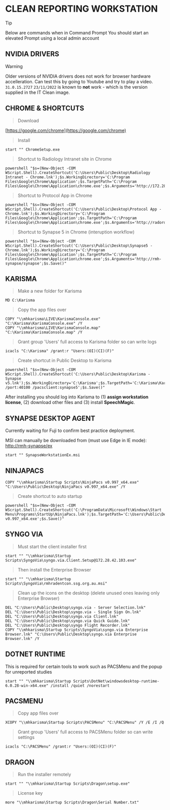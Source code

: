 # CLEAN REPORTING WORKSTATION #
> [!TIP]
> Below are commands when in Command Prompt
> You should start an elevated Prompt using a local admin account

## NVIDIA DRIVERS ##
> [!WARNING]
> Older versions of NVIDIA drivers does not work for browser hardware accelleration. Can test this by going to Youtube and try to play a video.
> `31.0.15.2727` `23/11/2022` is known to **not** work - which is the version supplied in the IT Clean image. 




## CHROME & SHORTCUTS ##
> Download

[https://google.com/chrome](https://google.com/chrome)

> Install
```
start "" ChromeSetup.exe
```

> Shortcut to Radiology Intranet site in Chrome
```
powershell "$s=(New-Object -COM WScript.Shell).CreateShortcut('C:\Users\Public\Desktop\Radiology Intranet - Chrome.lnk');$s.WorkingDirectory='C:\Program Files\Google\Chrome\Application';$s.TargetPath='C:\Program Files\Google\Chrome\Application\chrome.exe';$s.Arguments='http://172.28.40.180';$s.Save()"
```
> Shortcut to Protocol App in Chrome
```
powershell "$s=(New-Object -COM WScript.Shell).CreateShortcut('C:\Users\Public\Desktop\Protocol App - Chrome.lnk');$s.WorkingDirectory='C:\Program Files\Google\Chrome\Application';$s.TargetPath='C:\Program Files\Google\Chrome\Application\chrome.exe';$s.Arguments='http://radorder:8080/protapp/prot.html';$s.Save()"
```
> Shortcut to Synapse 5 in Chrome (interuption workflow)
```
powershell "$s=(New-Object -COM WScript.Shell).CreateShortcut('C:\Users\Public\Desktop\Synapse5 - Chrome.lnk');$s.WorkingDirectory='C:\Program Files\Google\Chrome\Application';$s.TargetPath='C:\Program Files\Google\Chrome\Application\chrome.exe';$s.Arguments='http://rmh-synapse/synapse';$s.Save()"
```

## KARISMA ##
> Make a new folder for Karisma

```
MD C:\Karisma
```
> Copy the app files over
```
COPY "\\mhkarisma\LIVE\KarismaConsole.exe" "C:\Karisma\KarismaConsole.exe" /Y
COPY "\\mhkarisma\LIVE\KarismaConsole.map" "C:\Karisma\KarismaConsole.map" /Y
```
> Grant group 'Users' full access to Karisma folder so can write logs

```
icacls "C:\Karisma" /grant:r "Users:(OI)(CI)(F)"
```

> Create shortcut in Public Desktop to Karisma
```
powershell "$s=(New-Object -COM WScript.Shell).CreateShortcut('C:\Users\Public\Desktop\Karisma - Synapse v5.lnk');$s.WorkingDirectory='C:\Karisma';$s.TargetPath='C:\Karisma\KarismaConsole.exe';$s.Arguments='/server:mhkarisma /port:40100 /pacsclient:synapse5';$s.Save()"
```
After installing you should log into Karisma to (1) **assign workstation license**, (2) download other files and (3) install **SpeechMagic**.

## SYNAPSE DESKTOP AGENT ##
Currently waiting for Fuji to confirm best practice deployment.

MSI can manually be downloaded from (must use Edge in IE mode):
	[http://rmh-synapse/ex](http://rmh-synapse/ex)
``` 
start "" SynapseWorkstationEx.msi
```


## NINJAPACS ##
```
COPY "\\mhkarisma\Startup Scripts\NinjaPacs v0.997_x64.exe" "C:\Users\Public\Desktop\NinjaPacs v0.997_x64.exe" /Y
```
> Create shortcut to auto startup
```
powershell "$s=(New-Object -COM WScript.Shell).CreateShortcut('C:\ProgramData\Microsoft\Windows\Start Menu\Programs\StartUp\NinjaPacs.lnk');$s.TargetPath='C:\Users\Public\Desktop\NinjaPacs v0.997_x64.exe';$s.Save()"
```

## SYNGO VIA ##
> Must start the client installer first
```
start "" "\\mhkarisma\Startup Scripts\SyngoVia\syngo.via.Client.Setup@172.28.42.103.exe"
```
> Then install the Enterprise Browser
```
start "" "\\mhkarisma\Startup Scripts\SyngoVia\rmhradentcon.ssg.org.au.msi"
```
> Clean up the icons on the desktop (delete unused ones leaving only Enterprise Browser)
```
DEL "C:\Users\Public\Desktop\syngo.via - Server Selection.lnk"
DEL "C:\Users\Public\Desktop\syngo.via - Single Sign On.lnk"
DEL "C:\Users\Public\Desktop\syngo.via Client.lnk"
DEL "C:\Users\Public\Desktop\syngo.via Quick Guide.lnk"
DEL "C:\Users\Public\Desktop\syngo Flight Recorder.lnk"
COPY "\\mhkarisma\Startup Scripts\SyngoVia\syngo.via Enterprise Browser.lnk" "C:\Users\Public\Desktop\syngo.via Enterprise Browser.lnk" /Y
```

## DOTNET RUNTIME ##
This is required for certain tools to work such as PACSMenu and the popup for unreported studies
```
start "" "\\mhkarisma\Startup Scripts\DotNet\windowsdesktop-runtime-6.0.28-win-x64.exe" /install /quiet /norestart
```

## PACSMENU ##
> Copy app files over
```
XCOPY "\\mhkarisma\Startup Scripts\PACSMenu" "C:\PACSMenu" /Y /E /I /Q
```
> Grant group 'Users' full access to PACSMenu folder so can write settings
```
icacls "C:\PACSMenu" /grant:r "Users:(OI)(CI)(F)"
```

## DRAGON ##
> Run the installer remotely
```
start "" "\\mhkarisma\Startup Scripts\Dragon\setup.exe"
```
> License key
```
more "\\mhkarisma\Startup Scripts\Dragon\Serial Number.txt"
```

